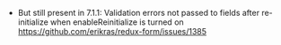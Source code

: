 - But still present in 7.1.1: Validation errors not passed to fields after re-initialize when enableReinitialize is turned on https://github.com/erikras/redux-form/issues/1385
